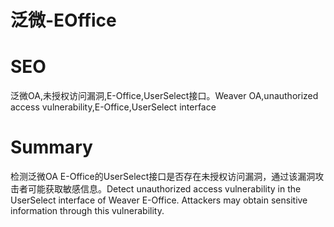 # 泛微-EOffice
# SEO
泛微OA,未授权访问漏洞,E-Office,UserSelect接口。Weaver OA,unauthorized access vulnerability,E-Office,UserSelect interface
# Summary
检测泛微OA E-Office的UserSelect接口是否存在未授权访问漏洞，通过该漏洞攻击者可能获取敏感信息。Detect unauthorized access vulnerability in the UserSelect interface of Weaver E-Office. Attackers may obtain sensitive information through this vulnerability.
